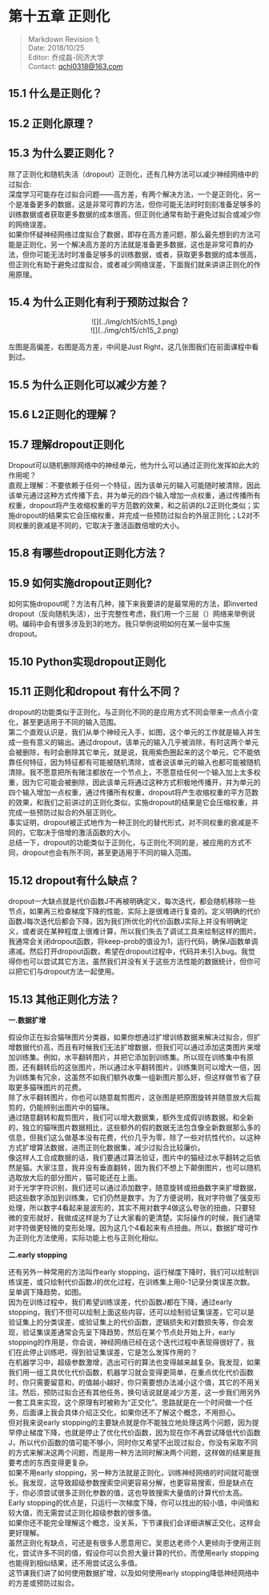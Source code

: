 # 第十五章 正则化  

> Markdown Revision 1;  
> Date: 2018/10/25  
> Editor: 乔成磊-同济大学  
> Contact: qchl0318@163.com  

## 15.1 什么是正则化？  
## 15.2 正则化原理？  
## 15.3 为什么要正则化？  
除了正则化和随机失活（dropout）正则化，还有几种方法可以减少神经网络中的过拟合:  
深度学习可能存在过拟合问题——高方差，有两个解决方法，一个是正则化，另一个是准备更多的数据，这是非常可靠的方法，但你可能无法时时刻刻准备足够多的训练数据或者获取更多数据的成本很高，但正则化通常有助于避免过拟合或减少你的网络误差。  
如果你怀疑神经网络过度拟合了数据，即存在高方差问题，那么最先想到的方法可能是正则化，另一个解决高方差的方法就是准备更多数据，这也是非常可靠的办法，但你可能无法时时准备足够多的训练数据，或者，获取更多数据的成本很高，但正则化有助于避免过度拟合，或者减少网络误差，下面我们就来讲讲正则化的作用原理。  
## 15.4 为什么正则化有利于预防过拟合？  

<div align="center">![](../img/ch15/ch15_1.png)</div>  
<div align="center">![](../img/ch15/ch15_2.png)</div>  

左图是高偏差，右图是高方差，中间是Just Right，这几张图我们在前面课程中看到过。  
## 15.5 为什么正则化可以减少方差？  
## 15.6 L2正则化的理解？  
## 15.7 理解dropout正则化  
Dropout可以随机删除网络中的神经单元，他为什么可以通过正则化发挥如此大的作用呢？  
直观上理解：不要依赖于任何一个特征，因为该单元的输入可能随时被清除，因此该单元通过这种方式传播下去，并为单元的四个输入增加一点权重，通过传播所有权重，dropout将产生收缩权重的平方范数的效果，和之前讲的L2正则化类似；实施dropout的结果实它会压缩权重，并完成一些预防过拟合的外层正则化；L2对不同权重的衰减是不同的，它取决于激活函数倍增的大小。  
## 15.8 有哪些dropout正则化方法？  
## 15.9 如何实施dropout正则化?  
如何实施dropout呢？方法有几种，接下来我要讲的是最常用的方法，即inverted dropout（反向随机失活），出于完整性考虑，我们用一个三层（）网络来举例说明。编码中会有很多涉及到3的地方。我只举例说明如何在某一层中实施dropout。  
## 15.10 Python实现dropout正则化  
## 15.11 正则化和dropout 有什么不同？  
dropout的功能类似于正则化，与正则化不同的是应用方式不同会带来一点点小变化，甚至更适用于不同的输入范围。  
第二个直观认识是，我们从单个神经元入手，如图，这个单元的工作就是输入并生成一些有意义的输出。通过dropout，该单元的输入几乎被消除，有时这两个单元会被删除，有时会删除其它单元，就是说，我用紫色圈起来的这个单元，它不能依靠任何特征，因为特征都有可能被随机清除，或者说该单元的输入也都可能被随机清除。我不愿意把所有赌注都放在一个节点上，不愿意给任何一个输入加上太多权重，因为它可能会被删除，因此该单元将通过这种方式积极地传播开，并为单元的四个输入增加一点权重，通过传播所有权重，dropout将产生收缩权重的平方范数的效果，和我们之前讲过的正则化类似，实施dropout的结果是它会压缩权重，并完成一些预防过拟合的外层正则化。  
事实证明，dropout被正式地作为一种正则化的替代形式，对不同权重的衰减是不同的，它取决于倍增的激活函数的大小。  
总结一下，dropout的功能类似于正则化，与正则化不同的是，被应用的方式不同，dropout也会有所不同，甚至更适用于不同的输入范围。  
## 15.12 dropout有什么缺点？  
dropout一大缺点就是代价函数J不再被明确定义，每次迭代，都会随机移除一些节点，如果再三检查梯度下降的性能，实际上是很难进行复查的。定义明确的代价函数J每次迭代后都会下降，因为我们所优化的代价函数J实际上并没有明确定义，或者说在某种程度上很难计算，所以我们失去了调试工具来绘制这样的图片。我通常会关闭dropout函数，将keep-prob的值设为1，运行代码，确保J函数单调递减。然后打开dropout函数，希望在dropout过程中，代码并未引入bug。我觉得你也可以尝试其它方法，虽然我们并没有关于这些方法性能的数据统计，但你可以把它们与dropout方法一起使用。  
## 15.13 其他正则化方法？  

**一.数据扩增**   

假设你正在拟合猫咪图片分类器，如果你想通过扩增训练数据来解决过拟合，但扩增数据代价高，而且有时候我们无法扩增数据，但我们可以通过添加这类图片来增加训练集。例如，水平翻转图片，并把它添加到训练集。所以现在训练集中有原图，还有翻转后的这张图片，所以通过水平翻转图片，训练集则可以增大一倍，因为训练集有冗余，这虽然不如我们额外收集一组新图片那么好，但这样做节省了获取更多猫咪图片的花费。  
除了水平翻转图片，你也可以随意裁剪图片，这张图是把原图旋转并随意放大后裁剪的，仍能辨别出图片中的猫咪。  
通过随意翻转和裁剪图片，我们可以增大数据集，额外生成假训练数据。和全新的，独立的猫咪图片数据相比，这些额外的假的数据无法包含像全新数据那么多的信息，但我们这么做基本没有花费，代价几乎为零，除了一些对抗性代价。以这种方式扩增算法数据，进而正则化数据集，减少过拟合比较廉价。  
像这样人工合成数据的话，我们要通过算法验证，图片中的猫经过水平翻转之后依然是猫。大家注意，我并没有垂直翻转，因为我们不想上下颠倒图片，也可以随机选取放大后的部分图片，猫可能还在上面。  
对于光学字符识别，我们还可以通过添加数字，随意旋转或扭曲数字来扩增数据，把这些数字添加到训练集，它们仍然是数字。为了方便说明，我对字符做了强变形处理，所以数字4看起来是波形的，其实不用对数字4做这么夸张的扭曲，只要轻微的变形就好，我做成这样是为了让大家看的更清楚。实际操作的时候，我们通常对字符做更轻微的变形处理。因为这几个4看起来有点扭曲。所以，数据扩增可作为正则化方法使用，实际功能上也与正则化相似。  

**二.early stopping**  

还有另外一种常用的方法叫作early stopping，运行梯度下降时，我们可以绘制训练误差，或只绘制代价函数J的优化过程，在训练集上用0-1记录分类误差次数。呈单调下降趋势，如图。  
因为在训练过程中，我们希望训练误差，代价函数J都在下降，通过early stopping，我们不但可以绘制上面这些内容，还可以绘制验证集误差，它可以是验证集上的分类误差，或验证集上的代价函数，逻辑损失和对数损失等，你会发现，验证集误差通常会先呈下降趋势，然后在某个节点处开始上升，early stopping的作用是，你会说，神经网络已经在这个迭代过程中表现得很好了，我们在此停止训练吧，得到验证集误差，它是怎么发挥作用的？  
在机器学习中，超级参数激增，选出可行的算法也变得越来越复杂。我发现，如果我们用一组工具优化代价函数，机器学习就会变得更简单，在重点优化代价函数时，你只需要留意和，的值越小越好，你只需要想办法减小这个值，其它的不用关注。然后，预防过拟合还有其他任务，换句话说就是减少方差，这一步我们用另外一套工具来实现，这个原理有时被称为“正交化”。思路就是在一个时间做一个任务，后面课上我会具体介绍正交化，如果你还不了解这个概念，不用担心。  
但对我来说early stopping的主要缺点就是你不能独立地处理这两个问题，因为提早停止梯度下降，也就是停止了优化代价函数，因为现在你不再尝试降低代价函数J，所以代价函数的值可能不够小，同时你又希望不出现过拟合，你没有采取不同的方式来解决这两个问题，而是用一种方法同时解决两个问题，这样做的结果是我要考虑的东西变得更复杂。  
如果不用early stopping，另一种方法就是正则化，训练神经网络的时间就可能很长。我发现，这导致超级参数搜索空间更容易分解，也更容易搜索，但是缺点在于，你必须尝试很多正则化参数的值，这也导致搜索大量值的计算代价太高。  
Early stopping的优点是，只运行一次梯度下降，你可以找出的较小值，中间值和较大值，而无需尝试正则化超级参数的很多值。  
如果你还不能完全理解这个概念，没关系，下节课我们会详细讲解正交化，这样会更好理解。  
虽然正则化有缺点，可还是有很多人愿意用它。吴恩达老师个人更倾向于使用正则化，尝试许多不同的值，假设你可以负担大量计算的代价。而使用early stopping也能得到相似结果，还不用尝试这么多值。  
这节课我们讲了如何使用数据扩增，以及如何使用early stopping降低神经网络中的方差或预防过拟合。  






